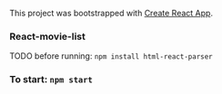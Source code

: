 This project was bootstrapped with [Create React App](https://github.com/facebook/create-react-app).

### React-movie-list

TODO before running: 
`npm install html-react-parser`

### To start: `npm start`
